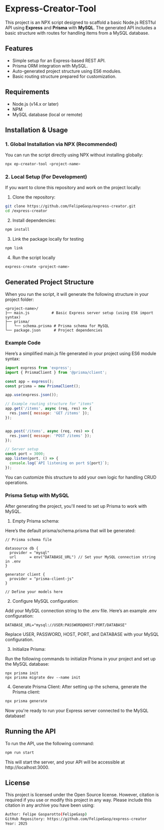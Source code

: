 # Express-Creator-Tool

This project is an NPX script designed to scaffold a basic Node.js RESTful API using **Express** and **Prisma** with **MySQL**. The generated API includes a basic structure with routes for handling items from a MySQL database.

## Features

- Simple setup for an Express-based REST API.
- Prisma ORM integration with MySQL.
- Auto-generated project structure using ES6 modules.
- Basic routing structure prepared for customization.

## Requirements

- Node.js (v14.x or later)
- NPM
- MySQL database (local or remote)

## Installation & Usage

### 1. Global Installation via NPX (Recommended)

You can run the script directly using NPX without installing globally:

```bash
npx ep-creator-tool <project-name>
```
### 2. Local Setup (For Development)

If you want to clone this repository and work on the project locally:

1. Clone the repository:

```bash
git clone https://github.com/FelipeGasp/express-creator.git
cd /express-creator
```
2. Install dependencies:

```bash
npm install
```
3. Link the package locally for testing
```bash
npm link
```
4. Run the script locally
```bash
express-create <project-name>
```
## Generated Project Structure
When you run the script, it will generate the following structure in your project folder:
```pgsql
<project-name>/
├── main.js          # Basic Express server setup (using ES6 import syntax)
├── prisma/
│   └── schema.prisma # Prisma schema for MySQL
└── package.json      # Project dependencies
```

### Example Code
Here’s a simplified main.js file generated in your project using ES6 module syntax:
```js
import express from 'express';
import { PrismaClient } from '@prisma/client';

const app = express();
const prisma = new PrismaClient();

app.use(express.json());

// Example routing structure for "items"
app.get('/items', async (req, res) => {
  res.json({ message: 'GET /items' });
});


app.post('/items', async (req, res) => {
  res.json({ message: 'POST /items' });
});

// Server setup
const port = 3000;
app.listen(port, () => {
  console.log(`API listening on port ${port}`);
});
```
You can customize this structure to add your own logic for handling CRUD operations.

### Prisma Setup with MySQL
After generating the project, you'll need to set up Prisma to work with MySQL.

   1. Empty Prisma schema:

Here’s the default prisma/schema.prisma that will be generated:
```prisma
// Prisma schema file

datasource db {
  provider = "mysql"
  url      = env("DATABASE_URL") // Set your MySQL connection string in .env
}

generator client {
  provider = "prisma-client-js"
}

// Define your models here

```
2. Configure MySQL configuration:

Add your MySQL connection string to the .env file. Here’s an example .env configuration:

```mysql
DATABASE_URL="mysql://USER:PASSWORD@HOST:PORT/DATABASE"
```
Replace USER, PASSWORD, HOST, PORT, and DATABASE with your MySQL configuration.

3. Initialize Prisma:

Run the following commands to initialize Prisma in your project and set up the MySQL database:
```prisma
npx prisma init
npx prisma migrate dev --name init
```

4. Generate Prisma Client:
After setting up the schema, generate the Prisma client:
```bash
npx prisma generate
```
Now you're ready to run your Express server connected to the MySQL database!

## Running the API
To run the API, use the following command:

```bash
npm run start
```
This will start the server, and your API will be accessible at http://localhost:3000.

## License
This project is licensed under the Open Source license. However, citation is required if you use or modify this project in any way.
Please include this citation in any archive you have been using:
```bash
Author: Felipe Gasparotto(FelipeGasp)
GitHub Repository: https://github.com/FelipeGasp/express-creator
Year: 2025
```